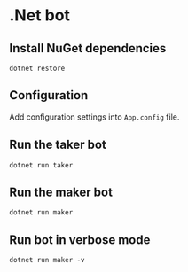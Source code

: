 #  .Net bot #

## Install NuGet dependencies ##

`dotnet restore`

## Configuration ##

Add configuration settings into `App.config` file.


## Run the taker bot ##

`dotnet run taker`

## Run the maker bot ##

`dotnet run maker`

## Run bot in verbose mode ##

`dotnet run maker -v`
